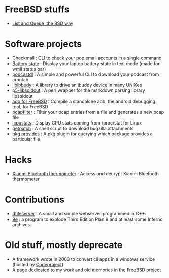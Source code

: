 # FreeBSD stuffs

* [List and Queue, the BSD way]({ROOT}/projects/doc/freebsd_list_queue.html)

# Software projects

* [Checkmail]({ROOT}/projects/dev/checkmail) : CLI to check your pop email accounts in a single command
* [Battery state]({ROOT}/projects/dev/battery_state) : Display your laptop battery state in text mode (made for wmii status bar)
* [podcastdl]({ROOT}/projects/dev/podcastdl) : A simple and powerful CLI to download your podcast from crontab
* [libibbudy]({ROOT}/projects/dev/libibbudy) : A library to drive an ibuddy device in many UNIXes
* [p5-libsoldout]({ROOT}/projects/dev/p5-libsoldout) : A perl wrapper for the markdown parsing library libsoldout
* [adb for FreeBSD](https://github.com/rosorio/adb) : Compile a standalone adb, the android debugging tool, for FreeBSD
* [pcapfilter]({ROOT}/projects/dev/pcapfilter) : Filter your pcap entries from a file and generates a new pcap file
* [lcpustats]({ROOT}/projects/dev/lcpustat) : Display CPU stats coming from /proc/stat for Linux
* [getpatch]({ROOT}/projects/dev/getpatch) : A shell script to download bugzilla attachments
* [pkg provides]({ROOT}/projects/dev/pkg-provides) : A pkg plugin for querying which package provides a particular file

# Hacks
* [Xiaomi Bluetooth thermometer]({ROOT}/hack/Xiaomi-Bluetooth-Digital-Thermometer) : Access and decrypt Xiaomi Bluetooth thermometer

# Contributions

* [dfileserver]({ROOT}/projects/dev/dfileserver) : A small and simple webserver programmed in C++.
* [9e]({ROOT}/projects/dev/9e) : a program to explode Third Edition Plan 9 and at least some Inferno archives.

# Old stuff, mostly deprecate

* A framework wrote in 2003 to convert cli apps in a windows service (hosted by [Codeproject](http://www.codeproject.com/Articles/3914/Become-a-service))
* A [page]({ROOT}/projects/old-freebsd) dedicated to my work and old memories in the FreeBSD project
